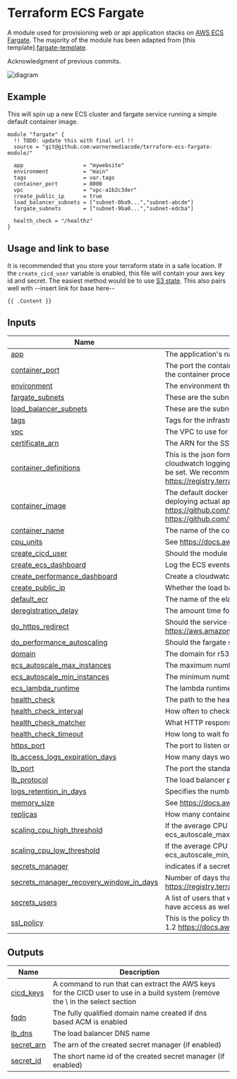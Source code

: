 <!-- BEGIN_TF_DOCS -->
# Terraform ECS Fargate

A module used for provisioning web or api application stacks on [AWS ECS Fargate][fargate]. The majority of the module has been adapted from [this template].[fargate-template].

Acknowledgment of previous commits.

![diagram](diagram.png)

## Example
This will spin up a new ECS cluster and fargate service running a simple default container image.

```
module "fargate" {
  !! TODO: update this with final url !!
  source = "git@github.com:warnermediacode/terraform-ecs-fargate-module/"

  app                   = "mywebsite"
  environment           = "main"
  tags                  = var.tags
  container_port        = 8000
  vpc                   = "vpc-a1b2c3der"
  create_public_ip      = true
  load_balancer_subnets = ["subnet-0ba9...","subnet-abcde"]
  fargate_subnets       = ["subnet-9ba0...","subnet-edcba"]

  health_check = "/healthz"
}
```

## Usage and link to base

It is recommended that you store your terraform state in a safe location. If the `create_cicd_user` variable is enabled, this file will contain your aws key id and secret. The easiest method would be to use [S3 state][s3-state]. This also pairs well with --insert link for base here--

<!-- BEGIN\_TF\_DOCS -->
    {{ .Content }}
<!-- END\_TF\_DOCS -->    

## Inputs

| Name | Description | Type | Default | Required |
|------|-------------|------|---------|:--------:|
| <a name="input_app"></a> [app](#input\_app) | The application's name | `string` | n/a | yes |
| <a name="input_container_port"></a> [container\_port](#input\_container\_port) | The port the container will listen on, used for load balancer health check Best practice is that this value is higher than 1024 so the container processes isn't running at root. | `string` | n/a | yes |
| <a name="input_environment"></a> [environment](#input\_environment) | The environment that is being built | `string` | n/a | yes |
| <a name="input_fargate_subnets"></a> [fargate\_subnets](#input\_fargate\_subnets) | These are the subnet ids that the containers will use | `list` | n/a | yes |
| <a name="input_load_balancer_subnets"></a> [load\_balancer\_subnets](#input\_load\_balancer\_subnets) | These are the subnet ids that the load balancer will use | `list` | n/a | yes |
| <a name="input_tags"></a> [tags](#input\_tags) | Tags for the infrastructure | `map(string)` | n/a | yes |
| <a name="input_vpc"></a> [vpc](#input\_vpc) | The VPC to use for the Fargate cluster | `any` | n/a | yes |
| <a name="input_certificate_arn"></a> [certificate\_arn](#input\_certificate\_arn) | The ARN for the SSL certificate, if this is not blank it will use it instead of requesting a dns validated ACM certificate | `string` | `""` | no |
| <a name="input_container_definitions"></a> [container\_definitions](#input\_container\_definitions) | This is the json formatted container definition for the task. By default, a definition with the indicated container image and cloudwatch logging will be provided. Setting this will override the defaults allowing configuration like environment variables to be set. We recommend using this module to help build the json rather than doing it in a large string: https://registry.terraform.io/modules/cloudposse/ecs-container-definition/aws/latest | `string` | `""` | no |
| <a name="input_container_image"></a> [container\_image](#input\_container\_image) | The default docker image to deploy with the infrastructure. Note that you can use the fargate CLI for application concerns like deploying actual application images and environment variables on top of the infrastructure provisioned by this template https://github.com/turnerlabs/fargate note that the source for the turner default backend image is here: https://github.com/turnerlabs/turner-defaultbackend | `string` | `"quay.io/turner/turner-defaultbackend:0.2.0"` | no |
| <a name="input_container_name"></a> [container\_name](#input\_container\_name) | The name of the container to run | `string` | `"app"` | no |
| <a name="input_cpu_units"></a> [cpu\_units](#input\_cpu\_units) | See https://docs.aws.amazon.com/AmazonECS/latest/developerguide/task_definition_parameters.html#task_size | `number` | `256` | no |
| <a name="input_create_cicd_user"></a> [create\_cicd\_user](#input\_create\_cicd\_user) | Should the module create an iam user with permissions tuned for cicd (cicf.tf) | `bool` | `false` | no |
| <a name="input_create_ecs_dashboard"></a> [create\_ecs\_dashboard](#input\_create\_ecs\_dashboard) | Log the ECS events happening in fargate and create a cloudwatch dashboard that shows these messages | `bool` | `false` | no |
| <a name="input_create_performance_dashboard"></a> [create\_performance\_dashboard](#input\_create\_performance\_dashboard) | Create a cloudwatch dashboard containing popular performance metrics about fargate | `bool` | `true` | no |
| <a name="input_create_public_ip"></a> [create\_public\_ip](#input\_create\_public\_ip) | Whether the load balancer is available on the public internet. The containers will always get subnet ips. | `bool` | `false` | no |
| <a name="input_default_ecr"></a> [default\_ecr](#input\_default\_ecr) | The name of the elastic container registry in this account that the CICD user will be given write permission | `string` | `""` | no |
| <a name="input_deregistration_delay"></a> [deregistration\_delay](#input\_deregistration\_delay) | The amount time for Elastic Load Balancing to wait before changing the state of a deregistering target from draining to unused | `string` | `"30"` | no |
| <a name="input_do_https_redirect"></a> [do\_https\_redirect](#input\_do\_https\_redirect) | Should the service do http to https redirects, or just standard http hosting? This is done via alb rules https://aws.amazon.com/premiumsupport/knowledge-center/elb-redirect-http-to-https-using-alb/ | `bool` | `false` | no |
| <a name="input_do_performance_autoscaling"></a> [do\_performance\_autoscaling](#input\_do\_performance\_autoscaling) | Should the fargate service scale up and down with cpu usage | `bool` | `false` | no |
| <a name="input_domain"></a> [domain](#input\_domain) | The domain for r53 registration, leave blank to indicate not using route53 | `string` | `""` | no |
| <a name="input_ecs_autoscale_max_instances"></a> [ecs\_autoscale\_max\_instances](#input\_ecs\_autoscale\_max\_instances) | The maximum number of containers that should be running. used by both autoscale-perf.tf and autoscale.time.tf | `number` | `4` | no |
| <a name="input_ecs_autoscale_min_instances"></a> [ecs\_autoscale\_min\_instances](#input\_ecs\_autoscale\_min\_instances) | The minimum number of containers that should be running. Must be at least 1. For production, consider using at least "2". | `number` | `1` | no |
| <a name="input_ecs_lambda_runtime"></a> [ecs\_lambda\_runtime](#input\_ecs\_lambda\_runtime) | The lambda runtime for the ecs dashboard, provided here so that it is easy to update to the latest supported | `string` | `"nodejs14.x"` | no |
| <a name="input_health_check"></a> [health\_check](#input\_health\_check) | The path to the health check for the load balancer to know if the container(s) are ready | `string` | `"/"` | no |
| <a name="input_health_check_interval"></a> [health\_check\_interval](#input\_health\_check\_interval) | How often to check the liveliness of the container | `string` | `"30"` | no |
| <a name="input_health_check_matcher"></a> [health\_check\_matcher](#input\_health\_check\_matcher) | What HTTP response code to listen for | `string` | `"200"` | no |
| <a name="input_health_check_timeout"></a> [health\_check\_timeout](#input\_health\_check\_timeout) | How long to wait for the response on the health check path | `string` | `"10"` | no |
| <a name="input_https_port"></a> [https\_port](#input\_https\_port) | The port to listen on for HTTPS (if it is enabled), always use 443 | `string` | `"443"` | no |
| <a name="input_lb_access_logs_expiration_days"></a> [lb\_access\_logs\_expiration\_days](#input\_lb\_access\_logs\_expiration\_days) | How many days worth of load balancer logs to keep in s3 | `string` | `"3"` | no |
| <a name="input_lb_port"></a> [lb\_port](#input\_lb\_port) | The port the standard http load balancer will listen on | `string` | `"80"` | no |
| <a name="input_lb_protocol"></a> [lb\_protocol](#input\_lb\_protocol) | The load balancer protocol | `string` | `"HTTP"` | no |
| <a name="input_logs_retention_in_days"></a> [logs\_retention\_in\_days](#input\_logs\_retention\_in\_days) | Specifies the number of days you want to retain log events | `number` | `90` | no |
| <a name="input_memory_size"></a> [memory\_size](#input\_memory\_size) | See https://docs.aws.amazon.com/AmazonECS/latest/developerguide/task_definition_parameters.html#task_size | `number` | `512` | no |
| <a name="input_replicas"></a> [replicas](#input\_replicas) | How many containers to run | `number` | `1` | no |
| <a name="input_scaling_cpu_high_threshold"></a> [scaling\_cpu\_high\_threshold](#input\_scaling\_cpu\_high\_threshold) | If the average CPU utilization over a minute rises to this threshold, the number of containers will be increased (but not above ecs\_autoscale\_max\_instances). | `string` | `"80"` | no |
| <a name="input_scaling_cpu_low_threshold"></a> [scaling\_cpu\_low\_threshold](#input\_scaling\_cpu\_low\_threshold) | If the average CPU utilization over a minute drops to this threshold, the number of containers will be reduced (but not below ecs\_autoscale\_min\_instances). | `string` | `"20"` | no |
| <a name="input_secrets_manager"></a> [secrets\_manager](#input\_secrets\_manager) | indicates if a secrets manager | `bool` | `false` | no |
| <a name="input_secrets_manager_recovery_window_in_days"></a> [secrets\_manager\_recovery\_window\_in\_days](#input\_secrets\_manager\_recovery\_window\_in\_days) | Number of days that secrets manager will wait before fully deleting a secret, set to 0 to delete immediately https://registry.terraform.io/providers/hashicorp/aws/latest/docs/resources/secretsmanager_secret#recovery_window_in_days | `number` | `7` | no |
| <a name="input_secrets_users"></a> [secrets\_users](#input\_secrets\_users) | A list of users that will have full access to the secrets manager and its kms key, the current user applying the terraform will have access as well. | `list` | `[]` | no |
| <a name="input_ssl_policy"></a> [ssl\_policy](#input\_ssl\_policy) | This is the policy that controls the specifics about TLS/SSL versions and supported ciphers. This default will only support TLS 1.2 https://docs.aws.amazon.com/elasticloadbalancing/latest/application/create-https-listener.html#describe-ssl-policies | `string` | `"ELBSecurityPolicy-TLS-1-2-Ext-2018-06"` | no |

## Outputs

| Name | Description |
|------|-------------|
| <a name="output_cicd_keys"></a> [cicd\_keys](#output\_cicd\_keys) | A command to run that can extract the AWS keys for the CICD user to use in a build system (remove the \ in the select section |
| <a name="output_fqdn"></a> [fqdn](#output\_fqdn) | The fully qualified domain name created if dns based ACM is enabled |
| <a name="output_lb_dns"></a> [lb\_dns](#output\_lb\_dns) | The load balancer DNS name |
| <a name="output_secret_arn"></a> [secret\_arn](#output\_secret\_arn) | The arn of the created secret manager (if enabled) |
| <a name="output_secret_id"></a> [secret\_id](#output\_secret\_id) | The short name id of the created secret manager (if enabled) |

[fargate]: https://aws.amazon.com/fargate/
[fargate-template]: https://github.com/turnerlabs/terraform-ecs-fargate
[s3-state]: https://www.terraform.io/language/settings/backends/s3
<!-- END_TF_DOCS -->
